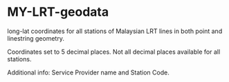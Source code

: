 # MY-LRT-geodata
long-lat coordinates for all stations of Malaysian LRT lines in both point and linestring geometry.

Coordinates set to 5 decimal places. Not all decimal places available for all stations.

Additional info: Service Provider name and Station Code.
